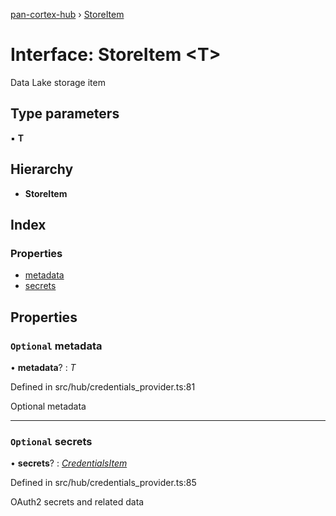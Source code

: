 [pan-cortex-hub](../README.md) › [StoreItem](storeitem.md)

# Interface: StoreItem <**T**>

Data Lake storage item

## Type parameters

▪ **T**

## Hierarchy

* **StoreItem**

## Index

### Properties

* [metadata](storeitem.md#optional-metadata)
* [secrets](storeitem.md#optional-secrets)

## Properties

### `Optional` metadata

• **metadata**? : *T*

Defined in src/hub/credentials_provider.ts:81

Optional metadata

___

### `Optional` secrets

• **secrets**? : *[CredentialsItem](credentialsitem.md)*

Defined in src/hub/credentials_provider.ts:85

OAuth2 secrets and related data
